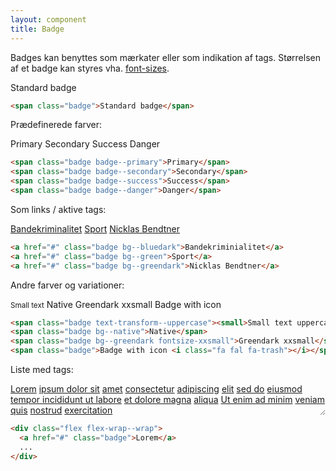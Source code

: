 ```yaml
---
layout: component
title: Badge
---
```


Badges kan benyttes som mærkater eller som indikation af tags. Størrelsen af et badge kan styres vha. <a href="../../utilities/fonts/fonts.html"> font-sizes</a>.


<span class="badge">Standard badge</span>

```html
<span class="badge">Standard badge</span>
```

Prædefinerede farver:

<span class="badge badge--primary">Primary</span>
<span class="badge badge--secondary">Secondary</span>
<span class="badge badge--success">Success</span>
<span class="badge badge--danger">Danger</span>

```html
<span class="badge badge--primary">Primary</span>
<span class="badge badge--secondary">Secondary</span>
<span class="badge badge--success">Success</span>
<span class="badge badge--danger">Danger</span>
```

Som links / aktive tags:

<a href="#" class="badge bg--bluedark">Bandekriminalitet</a> <a href="#" class="badge bg--green">Sport</a> <a href="#" class="badge bg--greendark">Nicklas Bendtner</a>

```html
<a href="#" class="badge bg--bluedark">Bandekriminialitet</a>
<a href="#" class="badge bg--green">Sport</a>
<a href="#" class="badge bg--greendark">Nicklas Bendtner</a>
```


Andre farver og variationer:

<span class="badge text-transform--uppercase"><small>Small text</small></span> <span class="badge bg--native">Native</span> <span class="badge bg--greendark fontsize-xxsmall">Greendark xxsmall</span> <span class="badge">Badge with icon <i class="fa fal fa-trash"></i></span>

```html
<span class="badge text-transform--uppercase"><small>Small text uppercase</small></span>
<span class="badge bg--native">Native</span>
<span class="badge bg--greendark fontsize-xxsmall">Greendark xxsmall</span>
<span class="badge">Badge with icon <i class="fa fal fa-trash"></i></span>
```

Liste med tags:
<div class="width-1of2 flex flex-wrap--wrap bg--graa7 padding-s" style="resize: horizontal; overflow: auto">
  <a href="#" class="badge">Lorem</a>
  <a href="#" class="badge">ipsum dolor sit</a>
  <a href="#" class="badge">amet</a>
  <a href="#" class="badge"> consectetur</a>
  <a href="#" class="badge">adipiscing</a>
  <a href="#" class="badge">elit</a>
  <a href="#" class="badge">sed do</a>
  <a href="#" class="badge">eiusmod tempor incididunt ut labore</a>
  <a href="#" class="badge">et dolore magna</a>
  <a href="#" class="badge">aliqua</a>
  <a href="#" class="badge">Ut enim ad minim</a>
  <a href="#" class="badge">veniam</a>
  <a href="#" class="badge">quis</a>
  <a href="#" class="badge">nostrud</a>
  <a href="#" class="badge">exercitation</a>
</div>

```html
<div class="flex flex-wrap--wrap">
  <a href="#" class="badge">Lorem</a>
  ...
</div>
```

